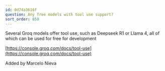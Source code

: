 ```yaml
---
id: 0d74a3616f
question: Any free models with tool use support?
sort_order: 850
---
```


Several Groq models offer tool use, such as Deepseek R1 or Llama 4, all of which can be used for free for development

[https://console.groq.com/docs/tool-use](https://console.groq.com/docs/tool-use)

Added by Marcelo Nieva

